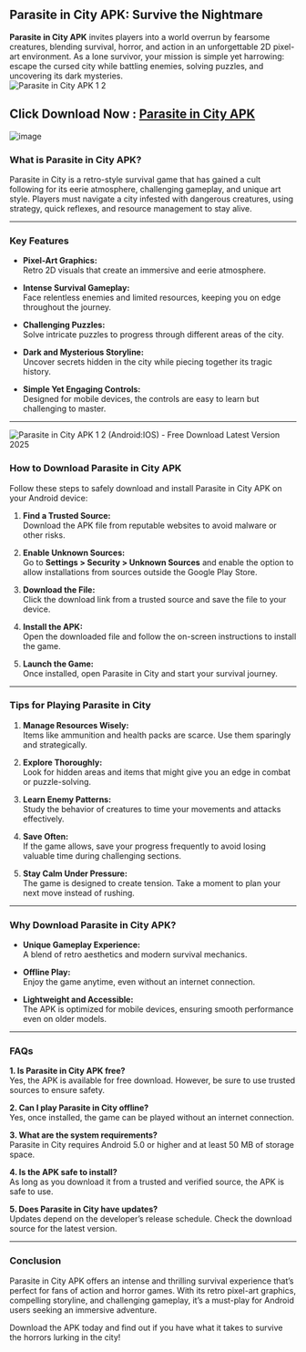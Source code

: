 ## Parasite in City APK: Survive the Nightmare  

**Parasite in City APK** invites players into a world overrun by fearsome creatures, blending survival, horror, and action in an unforgettable 2D pixel-art environment. As a lone survivor, your mission is simple yet harrowing: escape the cursed city while battling enemies, solving puzzles, and uncovering its dark mysteries.  
![Parasite in City APK 1 2](https://github.com/user-attachments/assets/5ff50ea3-4f44-4e1f-85da-25e8658e05a2)


## Click Download Now : [Parasite in City APK](https://www.apkbros.com/Parasite-in-City-APK)

![image](https://github.com/user-attachments/assets/edea687c-b6c2-46bb-88d5-f27e4e745787)

### What is Parasite in City APK?  

Parasite in City is a retro-style survival game that has gained a cult following for its eerie atmosphere, challenging gameplay, and unique art style. Players must navigate a city infested with dangerous creatures, using strategy, quick reflexes, and resource management to stay alive.  

---

### Key Features  

- **Pixel-Art Graphics:**  
  Retro 2D visuals that create an immersive and eerie atmosphere.  

- **Intense Survival Gameplay:**  
  Face relentless enemies and limited resources, keeping you on edge throughout the journey.  

- **Challenging Puzzles:**  
  Solve intricate puzzles to progress through different areas of the city.  

- **Dark and Mysterious Storyline:**  
  Uncover secrets hidden in the city while piecing together its tragic history.  

- **Simple Yet Engaging Controls:**  
  Designed for mobile devices, the controls are easy to learn but challenging to master.  

---
![Parasite in City APK 1 2 (Android:IOS) - Free Download Latest Version 2025](https://github.com/user-attachments/assets/0f24c35b-da7b-41d9-abd2-ccb09098e1b6)

### How to Download Parasite in City APK  

Follow these steps to safely download and install Parasite in City APK on your Android device:  

1. **Find a Trusted Source:**  
   Download the APK file from reputable websites to avoid malware or other risks.  

2. **Enable Unknown Sources:**  
   Go to **Settings > Security > Unknown Sources** and enable the option to allow installations from sources outside the Google Play Store.  

3. **Download the File:**  
   Click the download link from a trusted source and save the file to your device.  

4. **Install the APK:**  
   Open the downloaded file and follow the on-screen instructions to install the game.  

5. **Launch the Game:**  
   Once installed, open Parasite in City and start your survival journey.  

---

### Tips for Playing Parasite in City  

1. **Manage Resources Wisely:**  
   Items like ammunition and health packs are scarce. Use them sparingly and strategically.  

2. **Explore Thoroughly:**  
   Look for hidden areas and items that might give you an edge in combat or puzzle-solving.  

3. **Learn Enemy Patterns:**  
   Study the behavior of creatures to time your movements and attacks effectively.  

4. **Save Often:**  
   If the game allows, save your progress frequently to avoid losing valuable time during challenging sections.  

5. **Stay Calm Under Pressure:**  
   The game is designed to create tension. Take a moment to plan your next move instead of rushing.  

---

### Why Download Parasite in City APK?  

- **Unique Gameplay Experience:**  
  A blend of retro aesthetics and modern survival mechanics.  

- **Offline Play:**  
  Enjoy the game anytime, even without an internet connection.  

- **Lightweight and Accessible:**  
  The APK is optimized for mobile devices, ensuring smooth performance even on older models.  

---

### FAQs  

**1. Is Parasite in City APK free?**  
Yes, the APK is available for free download. However, be sure to use trusted sources to ensure safety.  

**2. Can I play Parasite in City offline?**  
Yes, once installed, the game can be played without an internet connection.  

**3. What are the system requirements?**  
Parasite in City requires Android 5.0 or higher and at least 50 MB of storage space.  

**4. Is the APK safe to install?**  
As long as you download it from a trusted and verified source, the APK is safe to use.  

**5. Does Parasite in City have updates?**  
Updates depend on the developer’s release schedule. Check the download source for the latest version.  

---

### Conclusion  

Parasite in City APK offers an intense and thrilling survival experience that’s perfect for fans of action and horror games. With its retro pixel-art graphics, compelling storyline, and challenging gameplay, it’s a must-play for Android users seeking an immersive adventure.  

Download the APK today and find out if you have what it takes to survive the horrors lurking in the city!
